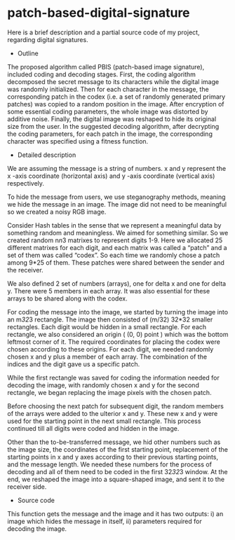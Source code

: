 # patch-based-digital-signature
Here is a brief description and a partial source code of my project, regarding digital signatures. 

-	Outline

The proposed algorithm called PBIS (patch-based image signature), included coding and decoding stages. First, the coding algorithm decomposed the secret message to its characters while the digital image was randomly initialized. Then for each character in the message, the corresponding patch in the codex (i.e. a set of randomly generated primary patches) was copied to a random position in the image. After encryption of some essential coding parameters, the whole image was distorted by additive noise. Finally, the digital image was reshaped to hide its original size from the user. In the suggested decoding algorithm, after decrypting the coding parameters, for each patch in the image, the corresponding character was specified using a fitness function. 


-	Detailed description 

We are assuming the message is a string of numbers. x and y represent the x -axis coordinate (horizontal axis) and y -axis coordinate (vertical axis) respectively. 

To hide the message from users, we use steganography methods, meaning we hide the message in an image. The image did not need to be meaningful so we created a noisy RGB image. 

Consider Hash tables in the sense that we represent a meaningful data by something random and meaningless. We aimed for something similar. So we created random n*n*3 matrixes to represent digits 1-9. Here we allocated 25 different matrixes for each digit, and each matrix was called a “patch” and a set of them was called “codex”. So each time we randomly chose a patch among 9*25 of them. These patches were shared between the sender and the receiver.  

We also defined 2 set of numbers (arrays), one for delta x and one for delta y. There were 5 members in each array. It was also essential for these arrays to be shared along with the codex. 

For coding the message into the image, we started by turning the image into an m*32*3 rectangle. The image then consisted of (m/32) 32*32 smaller rectangles. Each digit would be hidden in a small rectangle. For each rectangle, we also considered an origin ( (0, 0) point ) which was the bottom leftmost corner of it. The required coordinates for placing the codex were chosen according to these origins. For each digit, we needed randomly chosen x and y plus a member of each array. The combination of the indices and the digit gave us a specific patch. 

 While the first rectangle was saved for coding the information needed for decoding the image, with randomly chosen x and y for the second rectangle, we began replacing the image pixels with the chosen patch. 
 
Before choosing the next patch for subsequent digit, the random members of the arrays were added to the ulterior x and y. These new x and y were used for the starting point in the next small rectangle. This process continued till all digits were coded and hidden in the image.

Other than the to-be-transferred message, we hid other numbers such as the image size, the coordinates of the first starting point, replacement of the starting points in x and y axes according to their previous starting points, and the message length. We needed these numbers for the process of decoding and all of them need to be coded in the first 32*32*3 window. 
At the end, we reshaped the image into a square-shaped image, and sent it to the receiver side. 


-	Source code

This function gets the message and the image and it has two outputs: i) an image which hides the message in itself, ii) parameters required for decoding the image. 
